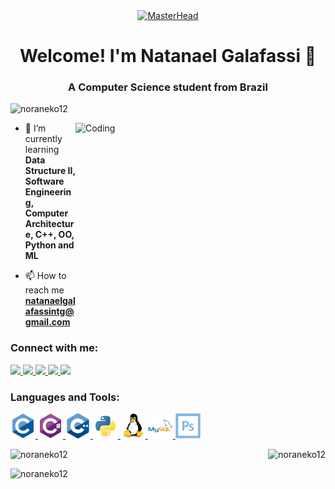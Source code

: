 <div align="center">
  <a href="https://github.com/NoraNeko12">
    <img width="400" src="https://i.pinimg.com/originals/cc/42/3b/cc423bab6109501481c6872182894f5c.gif" alt="MasterHead">  <!-- https://steamuserimages-a.akamaihd.net/ugc/957461710332737308/2604AFFC52E8A170786EF9400D5CFB985590B7FC/ -->
  </a>
</div>
<h1 align="center">Welcome! I'm Natanael Galafassi 👋</h1>
<h3 align="center">A Computer Science student from Brazil</h3>

<p align="left"> <img src="https://komarev.com/ghpvc/?username=noraneko12&label=Profile%20views&color=0e75b6&style=flat" alt="noraneko12" /> </p>

<img align="right" alt="Coding" width="400" height="300" src="https://media.tenor.com/RE2paf1i2tcAAAAd/milk-outside-milk-bag.gif">

- 🌱 I’m currently learning **Data Structure II, Software Engineering, Computer Architecture, C++, OO, Python and ML**

- 📫 How to reach me **natanaelgalafassintg@gmail.com**

<h3 align="left">Connect with me:</h3>
<p align="left">
  <a href="https://steamcommunity.com/id/noranekokun/" target="_blank">
    <img src="https://img.shields.io/badge/STEAM-Steam?logo=steam&logoColor=white&color=black" target="_blank">
  </a>
  
   <a href="https://github.com/NoraNeko12" target="_blank">
    <img src="https://img.shields.io/badge/GitHub-GitHub?logo=github&logoColor=white&color=black" target="_blank">
  </a>
  
  <a href="https://www.linkedin.com/in/natanael-galafassi-80985a239/" target="_blank">
    <img src="https://img.shields.io/badge/LinkedIn-LinkedIn?logo=linkedin&logoColor=white&color=blue" target="_blank">
  </a>

  <a href="mailto:natanaelgalafassintg@outlook.com">
    <img src="https://img.shields.io/badge/Outlook-Outlook?logo=microsoftoutlook&logoColor=white&color=blue" target="_blank">
  </a>
  
   <a href="mailto:natanaelgalafassintg@gmail.com">
    <img src="https://img.shields.io/badge/Gmail-Gmail?logo=gmail&logoColor=white&color=red" target="_blank">
  </a>
  
</p>

<h3 align="left">Languages and Tools:</h3>
<p align="left"> <a href="https://www.cprogramming.com/" target="_blank" rel="noreferrer"> <img src="https://raw.githubusercontent.com/devicons/devicon/master/icons/c/c-original.svg" alt="c" width="40" height="40"/> </a> <a href="https://www.w3schools.com/cs/" target="_blank" rel="noreferrer"> <img src="https://raw.githubusercontent.com/devicons/devicon/master/icons/csharp/csharp-original.svg" alt="csharp" width="40" height="40"/> </a> <a href="https://www.w3schools.com/cpp/" target="_blank" rel="noreferrer"> <img src="https://raw.githubusercontent.com/devicons/devicon/master/icons/cplusplus/cplusplus-original.svg" alt="cplusplus" width="40" height="40"/> </a> <a href="https://www.python.org" target="_blank" rel="noreferrer"> <img src="https://raw.githubusercontent.com/devicons/devicon/master/icons/python/python-original.svg" alt="python" width="40" height="40"/> </a> <a href="https://www.linux.org/" target="_blank" rel="noreferrer"> <img src="https://raw.githubusercontent.com/devicons/devicon/master/icons/linux/linux-original.svg" alt="linux" width="40" height="40"/> </a> <a href="https://www.mysql.com/" target="_blank" rel="noreferrer"> <img src="https://raw.githubusercontent.com/devicons/devicon/master/icons/mysql/mysql-original-wordmark.svg" alt="mysql" width="40" height="40"/> </a> <a href="https://www.photoshop.com/en" target="_blank" rel="noreferrer"> <img src="https://raw.githubusercontent.com/devicons/devicon/master/icons/photoshop/photoshop-line.svg" alt="photoshop" width="40" height="40"/> </a> </p>

<p><img align="right" src="https://github-readme-stats.vercel.app/api/top-langs?username=noraneko12&show_icons=true&locale=en&layout=compact&theme=aura_dark" alt="noraneko12" /></p>

<p>&nbsp;<img align="left" src="https://github-readme-stats.vercel.app/api?username=noraneko12&show_icons=true&locale=en&theme=aura_dark" alt="noraneko12" /></p>

<p><img align="left" src="https://github-readme-streak-stats.herokuapp.com/?user=noraneko12&theme=aura_dark" alt="noraneko12" /></p>

